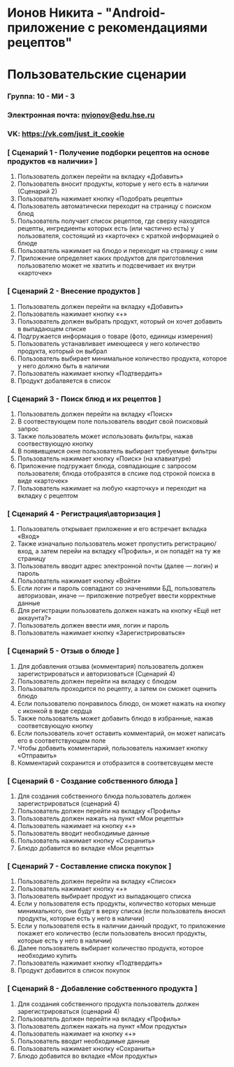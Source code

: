 # Ионов Никита - "Android-приложение с рекомендациями рецептов"
# Пользовательские сценарии

### Группа: 10 - МИ - 3
### Электронная почта: nvionov@edu.hse.ru
### VK: https://vk.com/just_it_cookie


### [ Сценарий 1 - Получение подборки рецептов на основе продуктов «в наличии» ]

1. Пользователь должен перейти на вкладку «Добавить»
2. Пользователь вносит продукты, которые у него есть в наличии (Сценарий 2)
3. Пользователь нажимает кнопку «Подобрать рецепты»
4. Пользователь автоматически переходит на страницу с поиском блюд
5. Пользователь получает список рецептов, где сверху находятся рецепты, ингредиенты которых есть (или частично есть) у пользователя, состоящий из «карточек» с краткой информацией о блюде
6. Пользователь нажимает на блюдо и переходит на страницу с ним
7. Приложение определяет каких продуктов для приготовления пользователю может не хватить и подсвечивает их внутри «карточек»

### [ Сценарий 2 - Внесение продуктов ]

1. Пользователь должен перейти на вкладку «Добавить»
2. Пользователь нажимает кнопку «+»
3. Пользователь должен выбрать продукт, который он хочет добавить в выпадающем списке
4. Подгружается информация о товаре (фото, единицы измерения)
5. Пользователь устанавливает имеющееся у него количество продукта, который он выбрал
6. Пользователь выбирает минимальное количество продукта, которое у него должно быть в наличии
7. Пользователь нажимает кнопку «Подтвердить»
8. Продукт добалвяется в список

### [ Сценарий 3 - Поиск блюд и их рецептов ]

1. Пользователь должен перейти на вкладку «Поиск»
2. В соотвествующем поле пользователь вводит свой поисковый запрос
3. Также пользователь может использовать фильтры, нажав соотвествующую кнопку
4. В появивщемся окне пользователь выбирает требуемые фильтры
5. Пользователь нажимает кнопку «Поиск» (на клавиатуре)
6. Приложение подгружает блюда, совпадающие с запросом пользователя; блюда отобразятся в спсике под строкой поиска в виде «карточек»
7. Пользователь нажимает на любую «карточку» и переходит на вкладку с рецептом

### [ Сценарий 4 - Регистрация\авторизация ]

1. Пользователь открывает приложение и его встречает вкладка «Вход»
2. Также изначально пользователь может пропустить регистрацию/вход, а затем перейи на вкладку «Профиль», и он попадёт на ту же страницу
3. Пользователь вводит адрес электронной почты (далее — логин) и пароль
4. Пользователь нажимает кнопку «Войти»
5. Если логин и пароль совпадают со значениями БД, пользователь авторизован, иначе — приложение потребует ввести корректные данные
6. Для регистрации пользователь должен нажать на кнопку «Ещё нет аккаунта?»
7. Пользователь должен ввести имя, логин и пароль
8. Пользователь нажимает кнопку «Зарегистрироваться»

### [ Сценарий 5 - Отзыв о блюде ]

1. Для добавления отзыва (комментария) пользователь должен зарегистрироваться и авторизоваться (Сценарий 4) 
2. Пользователь должен перейти на вкладку с блюдом
3. Пользователь проходится по рецепту, а затем он сможет оценить блюдо
4. Если пользователю понравилось блюдо, он может нажать на кнопку с иконкой в виде сердца
5. Также пользователь может добавить блюдо в избранные, нажав соответсвующую кнопку
6. Если пользователь хочет оставить комментарий, он может написать его в соответствующем поле
7. Чтобы добавить комментарий, пользователь нажимает кнопку «Отправить»
8. Комментарий сохранится и отобразится в соответсвущем месте

### [ Сценарий 6 - Создание собственного блюда ]

1. Для создания собственного блюда пользователь должен зарегистрироваться (сценарий 4)
2. Пользователь должен перейти на вкладку «Профиль»
3. Пользователь должен нажать на пункт «Мои рецепты»
4. Пользователь нажимает на кнопку «+»
5. Пользователь вводит необходимые данные
6. Пользователь нажимает кнопку «Сохранить»
7. Блюдо добавится во вкладке «Мои рецепты»

### [ Сценарий 7 - Составление списка покупок ]

1. Пользователь должен перейти на вкладку «Список»
2. Пользователь нажимает кнопку «+»
3. Пользователь выбирает продукт из выпадающего списка
4. Если у пользователя есть продукты, количество которых меньше минимального, они будут в верху списка (если пользователь вносил продукты, которые есть у него в наличии)
5. Если у пользователя есть в наличии данный продукт, то приложение покажет его количество (если пользователь вносил продукты, которые есть у него в наличии)
6. Далее пользователь выбирает количество продукта, которое необходимо купить
7. Пользователь нажимает кнопку «Подтвердить»
8. Продукт добавится в список покупок

### [ Сценарий 8 - Добавление собственного продукта ]

1. Для создания собственного продукта пользователь должен зарегистрироваться (сценарий 4)
2. Пользователь должен перейти на вкладку «Профиль»
3. Пользователь должен нажать на пункт «Мои продукты»
4. Пользователь нажимает на кнопку «+»
5. Пользователь вводит необходимые данные
6. Пользователь нажимает кнопку «Сохранить»
7. Блюдо добавится во вкладке «Мои продукты»
